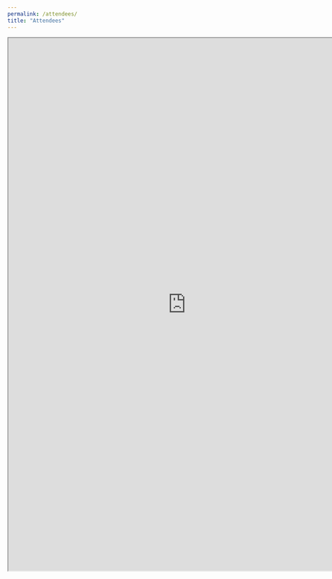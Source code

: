 ```yaml
---
permalink: /attendees/
title: "Attendees"
---
```


<iframe src="https://docs.google.com/spreadsheets/d/e/2PACX-1vRJBG9lYuyBZ2rOlH8WHMUCZY290Iz2a2hk8sh7syAb14vvlglzJC8JhOvv0a-qPkFtudICaUxotiJT/pubhtml?widget=true&amp;headers=false" style="width: 800px; height: 1200px;"></iframe>
